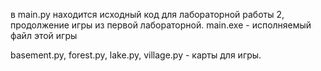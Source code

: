 в main.py находится исходный код для лабораторной работы 2, продолжение игры из первой лабораторной.
main.exe - исполняемый файл этой игры

basement.py, forest.py, lake.py, village.py - карты для игры.
